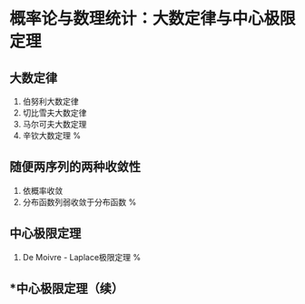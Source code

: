 # 概率论与数理统计：大数定律与中心极限定理

## 大数定律
1. 伯努利大数定律
2. 切比雪夫大数定律
3. 马尔可夫大数定理
4. 辛钦大数定理
%

## 随便两序列的两种收敛性
1. 依概率收敛
2. 分布函数列弱收敛于分布函数
%

## 中心极限定理
1. De Moivre - Laplace极限定理
%

## *中心极限定理（续）